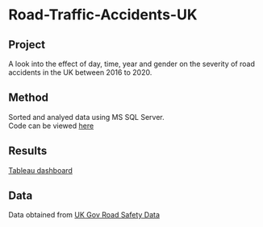 # Road-Traffic-Accidents-UK

## Project 

A look into the effect of day, time, year and gender on the severity of road accidents in the UK between 2016 to 2020.  

## Method

Sorted and analyed data using MS SQL Server.  
Code can be viewed [here](https://github.com/LottesofCode/Road-Traffic-Accidents-UK/blob/main/SQLCarAccidents.sql)

## Results

[Tableau dashboard](https://public.tableau.com/views/UKRoadTrafficAccidentsSeverity2016-2020/Dashboard1?:language=en-US&publish=yes&:display_count=n&:origin=viz_share_link)

## Data

Data obtained from [UK Gov Road Safety Data](https://www.data.gov.uk/dataset/cb7ae6f0-4be6-4935-9277-47e5ce24a11f/road-safety-data)
